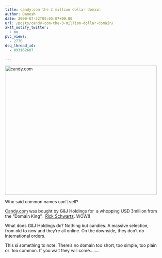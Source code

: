 ```yaml
---
title: candy.com the 3 million dollar domain
author: Danesh
date: 2009-07-22T00:00:07+00:00
url: /posts/candy-com-the-3-million-dollar-domain/
aktt_notify_twitter:
  - no
pvc_views:
  - 2770
dsq_thread_id:
  - 893162607

---
```

[<img loading="lazy" class="alignnone size-medium wp-image-1660" title="candy.com" src="/wp-content/uploads/2009/07/candy.com-500x426.png" alt="candy.com" width="500" height="426" srcset="/wp-content/uploads/2009/07/candy.com-500x426.png 500w, /wp-content/uploads/2009/07/candy.com.png 963w" sizes="(max-width: 500px) 100vw, 500px" />][1]

Who said common names can&#8217;t sell?

[Candy.com][2] was bought by G&J Holdings for  a whopping USD 3million from the &#8220;Domain King&#8221;,  [Rick Schwartz][3]. WOW!!

What does G&J Holdings do? Nothing but candies. A massive selection, from old to new and they&#8217;re all online. On the downside, they don&#8217;t do international orders.

This si something to note. There&#8217;s no domain too short, too simple, too plain or  too common. If you wait they will come&#8230;&#8230;..

 [1]: /wp-content/uploads/2009/07/candy.com.png
 [2]: http://www.candy.com/
 [3]: http://www.ricksblog.com/my_weblog/2009/07/sweetest-day-in-14-years-many-more-to-come.html